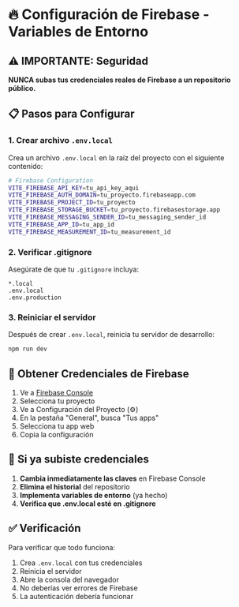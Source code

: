 # 🔥 Configuración de Firebase - Variables de Entorno

## ⚠️ IMPORTANTE: Seguridad

**NUNCA subas tus credenciales reales de Firebase a un repositorio público.**

## 📋 Pasos para Configurar

### 1. Crear archivo `.env.local`

Crea un archivo `.env.local` en la raíz del proyecto con el siguiente contenido:

```bash
# Firebase Configuration
VITE_FIREBASE_API_KEY=tu_api_key_aqui
VITE_FIREBASE_AUTH_DOMAIN=tu_proyecto.firebaseapp.com
VITE_FIREBASE_PROJECT_ID=tu_proyecto
VITE_FIREBASE_STORAGE_BUCKET=tu_proyecto.firebasestorage.app
VITE_FIREBASE_MESSAGING_SENDER_ID=tu_messaging_sender_id
VITE_FIREBASE_APP_ID=tu_app_id
VITE_FIREBASE_MEASUREMENT_ID=tu_measurement_id
```

### 2. Verificar .gitignore

Asegúrate de que tu `.gitignore` incluya:

```gitignore
*.local
.env.local
.env.production
```

### 3. Reiniciar el servidor

Después de crear `.env.local`, reinicia tu servidor de desarrollo:

```bash
npm run dev
```

## 🔑 Obtener Credenciales de Firebase

1. Ve a [Firebase Console](https://console.firebase.google.com/)
2. Selecciona tu proyecto
3. Ve a Configuración del Proyecto (⚙️)
4. En la pestaña "General", busca "Tus apps"
5. Selecciona tu app web
6. Copia la configuración

## 🚨 Si ya subiste credenciales

1. **Cambia inmediatamente las claves** en Firebase Console
2. **Elimina el historial** del repositorio
3. **Implementa variables de entorno** (ya hecho)
4. **Verifica que .env.local esté en .gitignore**

## ✅ Verificación

Para verificar que todo funciona:

1. Crea `.env.local` con tus credenciales
2. Reinicia el servidor
3. Abre la consola del navegador
4. No deberías ver errores de Firebase
5. La autenticación debería funcionar
